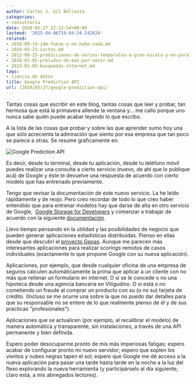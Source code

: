 ```yaml
---
author: Carlos J. Gil Bellosta
categories:
- consultoría
date: 2010-05-27 22:12:54+00:00
lastmod: '2025-04-06T19:04:34.542624'
related:
- 2010-09-19-jdm-fuese-y-no-hubo-nada.md
- 2024-03-21-cortos.md
- 2012-09-25-predicciones-de-series-temporales-a-gran-escala-y-en-paralelo-con-r.md
- 2018-01-05-preludio-de-mas-por-venir.md
- 2023-01-05-busquedas-internet.md
tags:
- ciencia de datos
title: Google Prediction API
url: /2010/05/27/google-prediction-api/
---
```


Tantas cosas que escribir en este blog, tantas cosas que leer y probar, tan hermosa que está la primavera allende la ventana y... me callo porque uno nunca sabe quién puede acabar leyendo lo que escribo.

A la lista de las cosas que probar y sobre las que aprender sumo hoy una que sólo acrecienta la admiración que siento por esa empresa que tan poco se parece a otras. Se resume gráficamente en:

[](http://code.google.com/apis/predict/images/french.png#center)![Google Prediction API](http://code.google.com/apis/predict/images/french.png#center)

Es decir, desde tu terminal, desde tu aplicación, desde tu teléfono móvil puedes realizar una consulta a cierto servicio (nuevo, de ahí que lo publique acá) de Google y éste te devuelve una respuesta de acuerdo con cierto modelo que has entrenado previamente.

Tengo que revisar la documentación de este nuevo servicio. La he leído rápidamente y de reojo. Pero creo recordar de todo lo que creo haber entendido que para entrenar modelos hay que darse de alta en otro servicio de Google,  [Google Storage for Developers](http://code.google.com/intl/es-ES/apis/storage/) y comenzar a trabajar de acuerdo con la siguiente [documentación](http://code.google.com/intl/es-ES/apis/predict/docs/developer-guide.html).

Llevo tiempo pensando en la utilidad y las posibilidades de negocio que pueden generar aplicaciones estadísticas distribuidas. Pienso en ellas desde que descubrí el [proyecto Gepas](http://gepas.bioinfo.cipf.es/). Aunque me parecen más interesantes aplicaciones para realizar _scorings_ remotos de casos individuales (exactamente lo que propone Google con su nueva aplicación).

Aplicaciones, por ejemplo, que desde cualquier oficina de una empresa de seguros calculen automáticamente la prima que aplicar a un cliente con no más que rellenar un formulario en internet. O si se le concede o no una hipoteca desde una agencia bancaria en Vitigudino. O si está o no cometiendo un fraude al comprar un producto con su (o no su) tarjeta de crédito. (Incluso se me ocurre una sobre la que no puedo dar detalles para que su responsable no se entere de lo que realmente pienso de él y de sus prácticas "profesionales").

Aplicaciones que se actualicen (por ejemplo, al recalibrar el modelo) de manera automática y transparente, sin instalaciones, a través de una API permanente y bien definida.

Espero poder desocuparme pronto de mis más imperiosas fatigas; espero acabar de configurar pronto mi nuevo servidor; espero que soplen los vientos y nubes negras tapen el sol; espero que Google me dé acceso a la nueva aplicación para pasar una tarde hasta tarde en la noche a la luz del flexo explorando la nueva herramienta (y participárselo al día siguiente, claro está, a mis abnegados lectores).